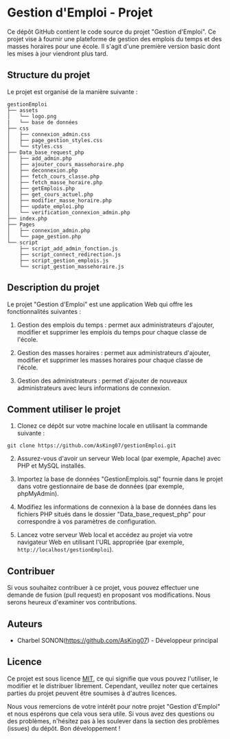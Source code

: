 # Gestion d'Emploi - Projet

Ce dépôt GitHub contient le code source du projet "Gestion d'Emploi". Ce projet vise à fournir une plateforme de gestion des emplois du temps et des masses horaires pour une école.
Il s'agit d'une première version basic dont les mises à jour viendront plus tard.

## Structure du projet

Le projet est organisé de la manière suivante :

```
gestionEmploi
├── assets
│   └── logo.png
|   └── base de données
├── css
│   ├── connexion_admin.css
│   ├── page_gestion_styles.css
│   └── styles.css
├── Data_base_request_php
│   ├── add_admin.php
│   ├── ajouter_cours_massehoraire.php
│   ├── deconnexion.php
│   ├── fetch_cours_classe.php
│   ├── fetch_masse_horaire.php
│   ├── getEmplois.php
│   ├── get_cours_actuel.php
│   ├── modifier_masse_horaire.php
│   ├── update_emploi.php
│   └── verification_connexion_admin.php
├── index.php
├── Pages
│   ├── connexion_admin.php
│   └── page_gestion.php
└── script
    ├── script_add_admin_fonction.js
    ├── script_connect_redirection.js
    ├── script_gestion_emplois.js
    └── script_gestion_massehoraire.js
```

## Description du projet

Le projet "Gestion d'Emploi" est une application Web qui offre les fonctionnalités suivantes :

1. Gestion des emplois du temps : permet aux administrateurs d'ajouter, modifier et supprimer les emplois du temps pour chaque classe de l'école.

2. Gestion des masses horaires : permet aux administrateurs d'ajouter, modifier et supprimer les masses horaires pour chaque classe de l'école.

3. Gestion des administrateurs : permet d'ajouter de nouveaux administrateurs avec leurs informations de connexion.

## Comment utiliser le projet

1. Clonez ce dépôt sur votre machine locale en utilisant la commande suivante :

```
git clone https://github.com/AsKing07/gestionEmploi.git
```

2. Assurez-vous d'avoir un serveur Web local (par exemple, Apache) avec PHP et MySQL installés.

3. Importez la base de données "GestionEmplois.sql" fournie dans le projet dans votre gestionnaire de base de données (par exemple, phpMyAdmin).

4. Modifiez les informations de connexion à la base de données dans les fichiers PHP situés dans le dossier "Data_base_request_php" pour correspondre à vos paramètres de configuration.

5. Lancez votre serveur Web local et accédez au projet via votre navigateur Web en utilisant l'URL appropriée (par exemple, `http://localhost/gestionEmploi`).

## Contribuer

Si vous souhaitez contribuer à ce projet, vous pouvez effectuer une demande de fusion (pull request) en proposant vos modifications. Nous serons heureux d'examiner vos contributions.

## Auteurs

- Charbel SONON(https://github.com/AsKing07) - Développeur principal

## Licence

Ce projet est sous licence [MIT](LICENSE), ce qui signifie que vous pouvez l'utiliser, le modifier et le distribuer librement. Cependant, veuillez noter que certaines parties du projet peuvent être soumises à d'autres licences.

Nous vous remercions de votre intérêt pour notre projet "Gestion d'Emploi" et nous espérons que cela vous sera utile. Si vous avez des questions ou des problèmes, n'hésitez pas à les soulever dans la section des problèmes (issues) du dépôt. Bon développement !
